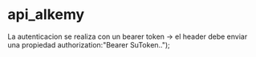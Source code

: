 # api_alkemy
La autenticacion se realiza con un bearer token -> el header debe enviar una propiedad authorization:"Bearer SuToken..");
